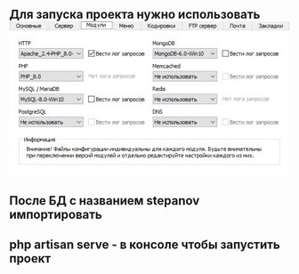 ## Для запуска проекта нужно использовать ![alt text](image.png)

## После БД с названием stepanov импортировать

## php artisan serve - в консоле чтобы запустить проект

